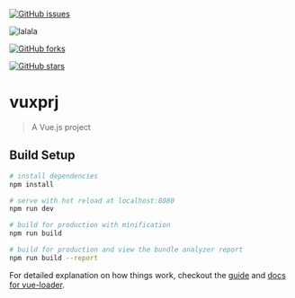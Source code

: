 


[![GitHub issues](https://img.shields.io/github/issues/gdmec07150802/vuxprj.svg)](https://github.com/gdmec07150802/vuxprj/issues)

![lalala](https://github.com/gdmec07150802/vuxprj/blob/master/src/assets/logo.png)

[![GitHub forks](https://img.shields.io/github/forks/gdmec07150802/vuxprj.svg)](https://github.com/gdmec07150802/vuxprj/network)

[![GitHub stars](https://img.shields.io/github/stars/gdmec07150802/vuxprj.svg)](https://github.com/gdmec07150802/vuxprj/stargazers)

# vuxprj

> A Vue.js project

## Build Setup

``` bash
# install dependencies
npm install

# serve with hot reload at localhost:8080
npm run dev

# build for production with minification
npm run build

# build for production and view the bundle analyzer report
npm run build --report
```

For detailed explanation on how things work, checkout the [guide](http://vuejs-templates.github.io/webpack/) and [docs for vue-loader](http://vuejs.github.io/vue-loader).
